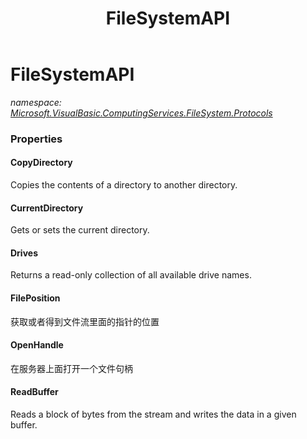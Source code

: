 ﻿---
title: FileSystemAPI
---

# FileSystemAPI
_namespace: [Microsoft.VisualBasic.ComputingServices.FileSystem.Protocols](N-Microsoft.VisualBasic.ComputingServices.FileSystem.Protocols.html)_





### Properties

#### CopyDirectory
Copies the contents of a directory to another directory.
#### CurrentDirectory
Gets or sets the current directory.
#### Drives
Returns a read-only collection of all available drive names.
#### FilePosition
获取或者得到文件流里面的指针的位置
#### OpenHandle
在服务器上面打开一个文件句柄
#### ReadBuffer
Reads a block of bytes from the stream and writes the data in a given buffer.

